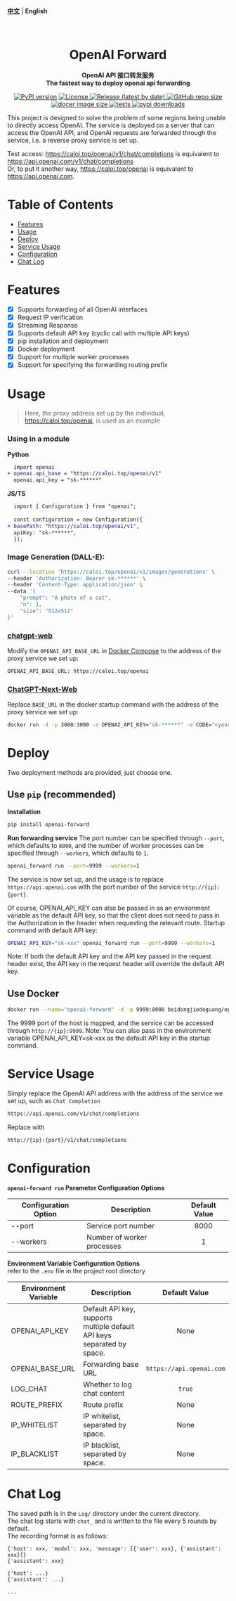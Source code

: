 [**中文**](./README_ZH.md) | **English**

<h1 align="center">
    <br>
    OpenAI Forward
    <br>
</h1>
<p align="center">
    <b> OpenAI API 接口转发服务 <br/>
    The fastest way to deploy openai api forwarding </b>
</p>

<p align="center">
    <a href="https://pypi.org/project/openai-forward/"><img src="https://img.shields.io/pypi/v/openai-forward?color=brightgreen" alt="PyPI version" ></a>
    <a href="https://github.com/beidongjiedeguang/openai-forward/blob/main/LICENSE">
        <img alt="License" src="https://img.shields.io/github/license/beidongjiedeguang/openai-forward.svg?color=blue&style=flat-square">
    </a>
    <a href="https://github.com/beidongjiedeguang/openai-forward/releases">
        <img alt="Release (latest by date)" src="https://img.shields.io/github/v/release/beidongjiedeguang/openai-forward">
    </a>
    <a href="https://github.com/beidongjiedeguang/openai-forward">
        <img alt="GitHub repo size" src="https://img.shields.io/github/repo-size/beidongjiedeguang/openai-forward">
    </a>
    <a href="https://hub.docker.com/r/beidongjiedeguang/openai-forward">
        <img alt="docer image size" src="https://img.shields.io/docker/image-size/beidongjiedeguang/openai-forward?style=flat&label=docker image">
    </a>
    <a href="https://github.com/beidongjiedeguang/openai-forward/actions/workflows/run_tests.yaml">
        <img alt="tests" src="https://img.shields.io/github/actions/workflow/status/beidongjiedeguang/openai-forward/run_tests.yml?label=tests">
    </a>
    <a href="https://pypi.org/project/openai_forward/">
        <img alt="pypi downloads" src="https://img.shields.io/pypi/dm/openai_forward">
    </a>

</p>
This project is designed to solve the problem of some regions being unable to directly access OpenAI. The service is deployed on a server that can access the OpenAI API, and OpenAI requests are forwarded through the service, i.e. a reverse proxy service is set up. 

Test access: https://caloi.top/openai/v1/chat/completions is equivalent to https://api.openai.com/v1/chat/completions  
Or, to put it another way, https://caloi.top/openai is equivalent to https://api.openai.com.

# Table of Contents

- [Features](#Features)
- [Usage](#Usage)
- [Deploy](#Deploy)
- [Service Usage](#Service-Usage)
- [Configuration](#Configuration)
- [Chat Log](#Chat-log)

# Features

- [x] Supports forwarding of all OpenAI interfaces
- [x] Request IP verification
- [x] Streaming Response
- [x] Supports default API key (cyclic call with multiple API keys)
- [x] pip installation and deployment
- [x] Docker deployment
- [x] Support for multiple worker processes
- [x] Support for specifying the forwarding routing prefix

# Usage

> Here, the proxy address set up by the individual, https://caloi.top/openai, is used as an example

### Using in a module


**Python**

```diff
  import openai
+ openai.api_base = "https://caloi.top/openai/v1"
  openai.api_key = "sk-******"
```

**JS/TS**

```diff
  import { Configuration } from "openai";
  
  const configuration = new Configuration({
+ basePath: "https://caloi.top/openai/v1",
  apiKey: "sk-******",
  });
```


### Image Generation (DALL-E):

```bash 
curl --location 'https://caloi.top/openai/v1/images/generations' \ 
--header 'Authorization: Bearer sk-******' \ 
--header 'Content-Type: application/json' \ 
--data '{ 
    "prompt": "A photo of a cat", 
    "n": 1, 
    "size": "512x512"
}' 
``` 

### [chatgpt-web](https://github.com/Chanzhaoyu/chatgpt-web)

Modify the `OPENAI_API_BASE_URL` in [Docker Compose](https://github.com/Chanzhaoyu/chatgpt-web#docker-compose) to the
address of the proxy service we set up:

```bash 
OPENAI_API_BASE_URL: https://caloi.top/openai 
``` 

### [ChatGPT-Next-Web](https://github.com/Yidadaa/ChatGPT-Next-Web)

Replace `BASE_URL` in the docker startup command with the address of the proxy service we set up:

```bash 
docker run -d -p 3000:3000 -e OPENAI_API_KEY="sk-******" -e CODE="<your password>" -e BASE_URL="caloi.top/openai" yidadaa/chatgpt-next-web 
``` 


# Deploy

Two deployment methods are provided, just choose one.

## Use `pip`  (recommended)

**Installation**

```bash 
pip install openai-forward 
``` 

**Run forwarding service**
The port number can be specified through `--port`, which defaults to `8000`, and the number of worker processes can be
specified through `--workers`, which defaults to `1`.

```bash 
openai_forward run --port=9999 --workers=1 
``` 

The service is now set up, and the usage is to replace `https://api.openai.com` with the port number of the
service `http://{ip}:{port}`.

Of course, OPENAI_API_KEY can also be passed in as an environment variable as the default API key, so that the client
does not need to pass in the Authorization in the header when requesting the relevant route.
Startup command with default API key:

```bash 
OPENAI_API_KEY="sk-xxx" openai_forward run --port=9999 --workers=1 
``` 

Note: If both the default API key and the API key passed in the request header exist, the API key in the request header
will override the default API key.

## Use Docker

```bash 
docker run --name="openai-forward" -d -p 9999:8000 beidongjiedeguang/openai-forward:latest 
``` 

The 9999 port of the host is mapped, and the service can be accessed through `http://{ip}:9999`.
Note: You can also pass in the environment variable OPENAI_API_KEY=sk-xxx as the default API key in the startup command.

# Service Usage

Simply replace the OpenAI API address with the address of the service we set up, such as `Chat Completion`
```bash 
https://api.openai.com/v1/chat/completions 
``` 

Replace with

```bash 
http://{ip}:{port}/v1/chat/completions 
```

# Configuration

**`openai-forward run` Parameter Configuration Options**

| Configuration Option | Description | Default Value |
|-----------| --- | :---: |
| --port    | Service port number | 8000 |
| --workers | Number of worker processes | 1 |

**Environment Variable Configuration Options**  
refer to the `.env` file in the project root directory

| Environment Variable  | Description | Default Value |
|-----------------|------------|:------------------------:|
| OPENAI_API_KEY  | Default API key, supports multiple default API keys separated by space. | None |
| OPENAI_BASE_URL | Forwarding base URL | `https://api.openai.com` |
|LOG_CHAT| Whether to log chat content | `true` |
|ROUTE_PREFIX| Route prefix | None |
| IP_WHITELIST    | IP whitelist, separated by space. | None |
| IP_BLACKLIST    | IP blacklist, separated by space. | None |

# Chat Log
The saved path is in the `Log/` directory under the current directory.  
The chat log starts with `chat_` and is written to the file every 5 rounds by default.  
The recording format is as follows:
```text
{'host': xxx, 'model': xxx, 'message': [{'user': xxx}, {'assistant': xxx}]}
{'assistant': xxx}

{'host': ...}
{'assistant': ...}

...
```